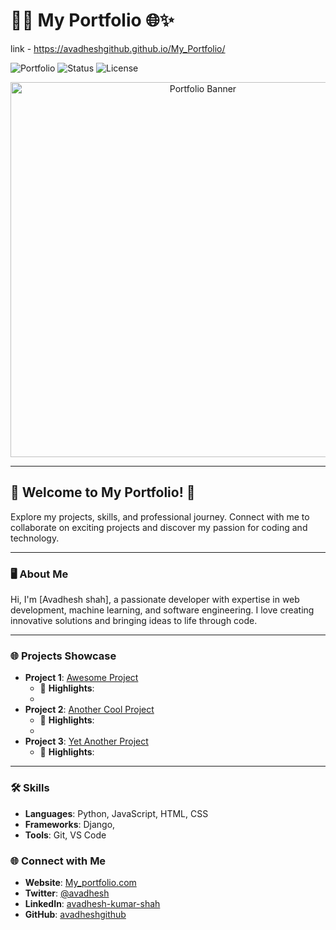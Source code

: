 # 🌟💼 My Portfolio 🌐✨

link - https://avadheshgithub.github.io/My_Portfolio/

![Portfolio](https://img.shields.io/badge/Portfolio-Website-brightgreen?style=for-the-badge&logo=internet-explorer)             ![Status](https://img.shields.io/badge/Status-Live-green?style=for-the-badge)            ![License](https://img.shields.io/badge/License-Avadhesh-yellow?style=for-the-badge)

<div align="center">
  <img src="https://via.placeholder.com/1600x800?text=My+Portfolio" alt="Portfolio Banner" width="600"/>
</div>

---

## 🌟 Welcome to My  Portfolio! 🎉

Explore my projects, skills, and professional journey. Connect with me to collaborate on exciting projects and discover my passion for coding and technology.

---

### 🖥️ About Me
Hi, I'm [Avadhesh shah], a passionate developer with expertise in web development, machine learning, and software engineering. I love creating innovative solutions and bringing ideas to life through code.

---

### 🌐 Projects Showcase

- **Project 1**: [Awesome Project](https://github.com/avadheshgithub/project1)
  - 🌟 **Highlights**:
  - 
- **Project 2**: [Another Cool Project](https://github.com/github/project2)
  - 🌟 **Highlights**:
  - 
- **Project 3**: [Yet Another Project](https://github.com/github/project3)
  - 🌟 **Highlights**: 
---

### 🛠️ Skills
- **Languages**: Python, JavaScript, HTML, CSS
- **Frameworks**: Django,
- **Tools**: Git, VS Code


### 🌐 Connect with Me
- **Website**: [My_portfolio.com](https://My_Portfolio.com)
- **Twitter**: [@avadhesh](https://twitter.com/avadhesh/)
- **LinkedIn**: [avadhesh-kumar-shah](https://linkedin.com/in/avadhesh-kumar-shah)
- **GitHub**: [avadheshgithub](https://github.com/avadheshgithub/)


